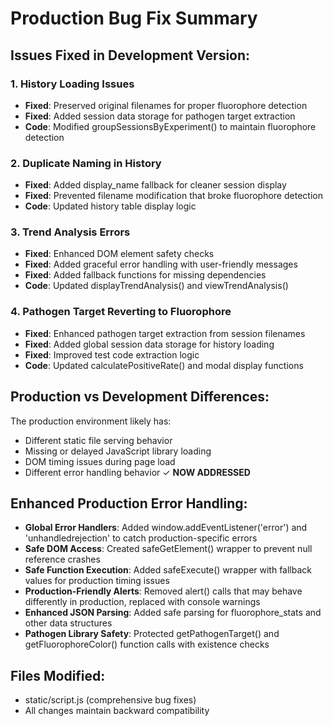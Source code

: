 # Production Bug Fix Summary

## Issues Fixed in Development Version:

### 1. History Loading Issues
- **Fixed**: Preserved original filenames for proper fluorophore detection
- **Fixed**: Added session data storage for pathogen target extraction
- **Code**: Modified groupSessionsByExperiment() to maintain fluorophore detection

### 2. Duplicate Naming in History
- **Fixed**: Added display_name fallback for cleaner session display
- **Fixed**: Prevented filename modification that broke fluorophore detection
- **Code**: Updated history table display logic

### 3. Trend Analysis Errors
- **Fixed**: Enhanced DOM element safety checks
- **Fixed**: Added graceful error handling with user-friendly messages
- **Fixed**: Added fallback functions for missing dependencies
- **Code**: Updated displayTrendAnalysis() and viewTrendAnalysis()

### 4. Pathogen Target Reverting to Fluorophore
- **Fixed**: Enhanced pathogen target extraction from session filenames
- **Fixed**: Added global session data storage for history loading
- **Fixed**: Improved test code extraction logic
- **Code**: Updated calculatePositiveRate() and modal display functions

## Production vs Development Differences:

The production environment likely has:
- Different static file serving behavior
- Missing or delayed JavaScript library loading
- DOM timing issues during page load
- Different error handling behavior ✓ **NOW ADDRESSED**

## Enhanced Production Error Handling:
- **Global Error Handlers**: Added window.addEventListener('error') and 'unhandledrejection' to catch production-specific errors
- **Safe DOM Access**: Created safeGetElement() wrapper to prevent null reference crashes
- **Safe Function Execution**: Added safeExecute() wrapper with fallback values for production timing issues
- **Production-Friendly Alerts**: Removed alert() calls that may behave differently in production, replaced with console warnings
- **Enhanced JSON Parsing**: Added safe parsing for fluorophore_stats and other data structures
- **Pathogen Library Safety**: Protected getPathogenTarget() and getFluorophoreColor() function calls with existence checks

## Files Modified:
- static/script.js (comprehensive bug fixes)
- All changes maintain backward compatibility